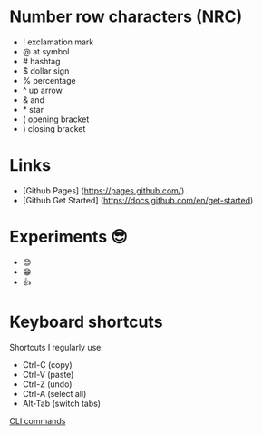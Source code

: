 # Number row characters (NRC)
* ! exclamation mark
* @ at symbol
* \# hashtag
* $ dollar sign
* % percentage
* ^ up arrow
* & and
* \* star
* ( opening bracket
* ) closing bracket
# Links
* [Github Pages] (https://pages.github.com/)
* [Github Get Started] (https://docs.github.com/en/get-started)
# Experiments 😎
* 😊
* 😁
* 👍
# Keyboard shortcuts
Shortcuts I regularly use:
- Ctrl-C (copy)
- Ctrl-V (paste)
- Ctrl-Z (undo)
- Ctrl-A (select all)
- Alt-Tab (switch tabs)

[CLI commands](Docs/cli.md)
